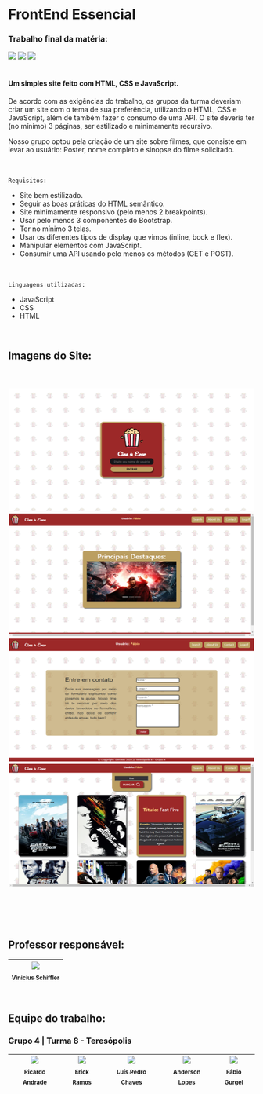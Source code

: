 # FrontEnd Essencial
### Trabalho final da matéria:
<img src="https://img.shields.io/badge/Versão-1.0.0-darkblue"/> <img src="https://img.shields.io/badge/Data%20de%20lançamento:-29_de_Setembro-green">
<img src="https://img.shields.io/badge/Última_Modificação:-29_de_Setembro-red"/>
<br><br>

<h4> Um simples site feito com HTML, CSS e JavaScript.</h4>

<p>De acordo com as exigências do trabalho, os grupos da turma deveriam criar um site com o tema de sua preferência, utilizando o HTML, CSS e JavaScript, além de também fazer o consumo de uma API. O site deveria ter (no mínimo) 3 páginas, ser estilizado e minimamente recursivo.</p>
<p>Nosso grupo optou pela criação de um site sobre filmes, que consiste em levar ao usuário: Poster, nome completo e sinopse do filme solicitado.</p>

<br>

`Requisitos:`

- Site bem estilizado.
- Seguir as boas práticas do HTML semântico.
- Site minimamente responsivo (pelo menos 2 breakpoints).
- Usar pelo menos 3 componentes do Bootstrap.
- Ter no mínimo 3 telas.
- Usar os diferentes tipos de display que vimos (inline, bock e flex).
- Manipular elementos com JavaScript.
- Consumir uma API usando pelo menos os métodos (GET e POST).

<br>

`Linguagens utilizadas:`<br>
- JavaScript
- CSS
- HTML

<br>

<h2>Imagens do Site:<h2>
<br>

<div align="center">
<img src="/imagens/Screenshot_1.png" width="500px" height="250">

<img src="/imagens/Screenshot_4.png" width="500px" height="250">

<img src="/imagens/Screenshot_3.png" width="500px" height="250">

<img src="/imagens/Screenshot_2.png" width="500px" height="250">
 </div>

<br><br>


## Professor responsável:
| [<img src="https://avatars.githubusercontent.com/u/61471521?v=4" width=115><br><sub>Vinicius Schiffler</sub>](https://github.com/viniciusrschiffler) |
 | :---: |

 
<br>

## Equipe do trabalho:
### Grupo 4 | Turma 8 - Teresópolis

| [<img src="https://avatars.githubusercontent.com/u/103470533?v=4" width=115><br><sub>Ricardo Andrade</sub>](https://github.com/ric-cfan) |  [<img src="https://avatars.githubusercontent.com/u/102622495?v=4" width=115><br><sub>Erick Ramos</sub>](https://github.com/ErickNotFound) |  [<img src="https://avatars.githubusercontent.com/u/110869568?v=4" width=115><br><sub>Luís Pedro Chaves</sub>](https://github.com/lpedrochaves) |  [<img src="https://avatars.githubusercontent.com/u/85204109?v=4" width=115><br><sub>Anderson Lopes</sub>](https://github.com/andersonlps) |  [<img src="https://avatars.githubusercontent.com/u/110734237?v=4" width=115><br><sub>Fábio Gurgel</sub>](https://github.com/Fabio-Gurgel) | 
| :---: | :---: | :---: | :---: | :---: |

